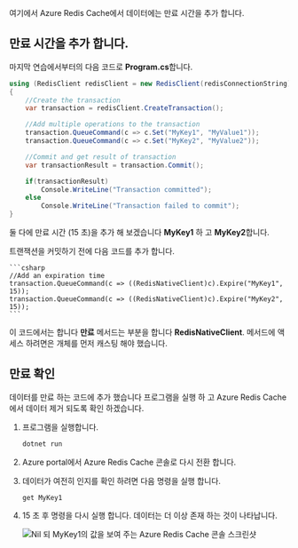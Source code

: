 여기에서 Azure Redis Cache에서 데이터에는 만료 시간을 추가 합니다.

## <a name="add-an-expiration-time"></a>만료 시간을 추가 합니다.

마지막 연습에서부터의 다음 코드로 **Program.cs**합니다.

```csharp
using (RedisClient redisClient = new RedisClient(redisConnectionString))
{
    //Create the transaction
    var transaction = redisClient.CreateTransaction();

    //Add multiple operations to the transaction
    transaction.QueueCommand(c => c.Set("MyKey1", "MyValue1"));
    transaction.QueueCommand(c => c.Set("MyKey2", "MyValue2"));

    //Commit and get result of transaction
    var transactionResult = transaction.Commit();

    if(transactionResult)
        Console.WriteLine("Transaction committed");
    else
        Console.WriteLine("Transaction failed to commit");
}
```

둘 다에 만료 시간 (15 초)을 추가 해 보겠습니다 **MyKey1** 하 고 **MyKey2**합니다.

트랜잭션을 커밋하기 전에 다음 코드를 추가 합니다.

    ```csharp
    //Add an expiration time
    transaction.QueueCommand(c => ((RedisNativeClient)c).Expire("MyKey1", 15));
    transaction.QueueCommand(c => ((RedisNativeClient)c).Expire("MyKey2", 15));
    ```

이 코드에서는 합니다 **만료** 메서드는 부분을 합니다 **RedisNativeClient**. 메서드에 액세스 하려면은 개체를 먼저 캐스팅 해야 했습니다.

## <a name="verify-the-expiration"></a>만료 확인

데이터를 만료 하는 코드에 추가 했습니다 프로그램을 실행 하 고 Azure Redis Cache에서 데이터 제거 되도록 확인 하겠습니다.

1. 프로그램을 실행합니다.

    ```bash
    dotnet run
    ```
    
1. Azure portal에서 Azure Redis Cache 콘솔로 다시 전환 합니다.

1. 데이터가 여전히 인지를 확인 하려면 다음 명령을 실행 합니다.

    ```
    get MyKey1
    ```

1. 15 초 후 명령을 다시 실행 합니다. 데이터는 더 이상 존재 하는 것이 나타납니다.

    ![Nil 되 MyKey1의 값을 보여 주는 Azure Redis Cache 콘솔 스크린샷](../media/6-redis-console-data-expiration.png)